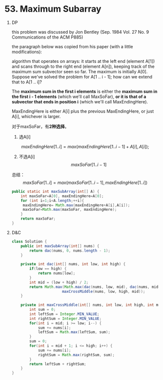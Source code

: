# 53. Maximum Subarray

1. DP

   this problem was discussed by Jon Bentley (Sep. 1984 Vol. 27 No. 9 Communications of the ACM P885)

   

   the paragraph below was copied from his paper (with a little modifications):

   algorithm that operates on arrays: it starts at the left end (element A[1]) and scans through to the right end (element A[n]), keeping track of the maximum sum subvector seen so far. The maximum is initially A[0]. Suppose we've solved the problem for A[1 .. i - 1]; how can we extend that to A[1 .. i]? 

   The **maximum sum in the first i elements** is either the **maximum sum in the first i - 1 elements** (which we'll call MaxSoFar), **or it is that of a subvector that ends in position i** (which we'll call MaxEndingHere).

   MaxEndingHere is either A[i] plus the previous MaxEndingHere, or just A[i], whichever is larger.

   对于maxSoFar，有**2种选择**。

   1. 选A[i]

   $$
   maxEndingHere[1..i]=max(maxEndingHere[1..i-1]+A[i],A[i]);
   $$

   2. 不选A[i]
      $$
      maxSoFar[1..i-1]
      $$

   总结： 
   $$
   maxSoFar[1..i]=max(maxSoFar[1..i-1],maxEndingHere[1..i])
   $$
   

   ```java
   public static int maxSubArray(int[] A) {
       int maxSoFar=A[0], maxEndingHere=A[0];
       for (int i=1;i<A.length;++i){
       	maxEndingHere= Math.max(maxEndingHere+A[i],A[i]);
       	maxSoFar=Math.max(maxSoFar, maxEndingHere);	
       }
       return maxSoFar;
   }
   ```

   

2. D&C

   ```java
   class Solution {
       public int maxSubArray(int[] nums) {
           return dac(nums, 0, nums.length - 1);
       }
       
       private int dac(int[] nums, int low, int high) {
           if(low == high) {
               return nums[low];
           }
           int mid = (low + high) / 2;
           return Math.max(Math.max(dac(nums, low, mid), dac(nums, mid+1, high)),
                          maxCrossMiddle(nums, low, high, mid));
       }
       
       private int maxCrossMiddle(int[] nums, int low, int high, int mid) {
           int sum = 0;
           int leftSum = Integer.MIN_VALUE;
           int rightSum = Integer.MIN_VALUE;
           for(int i = mid; i >= low; i--) {
               sum += nums[i];
               leftSum = Math.max(leftSum, sum);
           }
           sum = 0;
           for(int i = mid + 1; i <= high; i++) {
               sum += nums[i];
               rightSum = Math.max(rightSum, sum);
           }
           return leftSum + rightSum;
       }
   }
   ```

   
